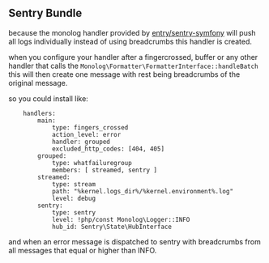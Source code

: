 ## Sentry Bundle

because the monolog handler provided by [entry/sentry-symfony](https://github.com/getsentry/sentry-symfony) will push all logs individually instead of using breadcrumbs this handler is created.    

when you configure your handler after a fingercrossed, buffer or any other handler that calls the `Monolog\Formatter\FormatterInterface::handleBatch` this will then create one message with rest being breadcrumbs of the original message.

so you could install like:

```
    handlers:
        main:
            type: fingers_crossed
            action_level: error
            handler: grouped
            excluded_http_codes: [404, 405]
        grouped:
            type: whatfailuregroup
            members: [ streamed, sentry ]
        streamed:
            type: stream
            path: "%kernel.logs_dir%/%kernel.environment%.log"
            level: debug
        sentry:
            type: sentry
            level: !php/const Monolog\Logger::INFO
            hub_id: Sentry\State\HubInterface
```

and when an error message is dispatched to sentry with breadcrumbs from all messages that equal or higher than INFO.